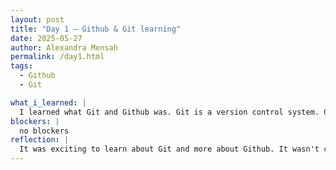 ```yaml
---
layout: post
title: "Day 1 – Github & Git learning"
date: 2025-05-27
author: Alexandra Mensah
permalink: /day1.html
tags: 
  - Github
  - Git

what_i_learned: |
  I learned what Git and Github was. Git is a version control system. Github is a web-based platform primarily used for code hosting and version control.
blockers: |
  no blockers
reflection: |
  It was exciting to learn about Git and more about Github. It wasn't complicated at all.
---
```


